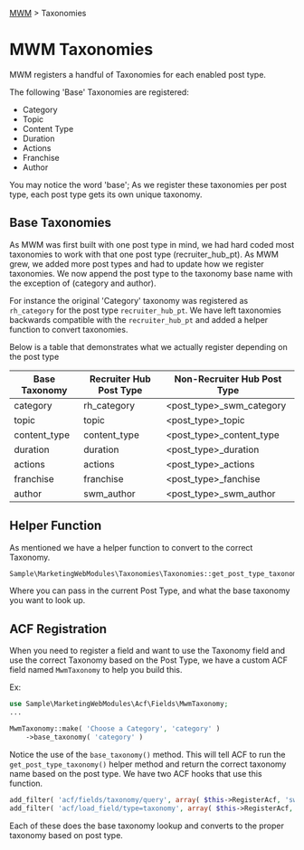 [MWM](README.md) > Taxonomies

# MWM Taxonomies

MWM registers a handful of Taxonomies for each enabled post type.

The following 'Base' Taxonomies are registered:

* Category
* Topic
* Content Type
* Duration
* Actions
* Franchise
* Author

You may notice the word 'base'; As we register these taxonomies per post type, each post type gets its own unique taxonomy.

## Base Taxonomies

As MWM was first built with one post type in mind, we had hard coded most taxonomies to work with that one post type (recruiter_hub_pt).
As MWM grew, we added more post types and had to update how we register taxonomies.  We now append the post type to the taxonomy 
base name with the exception of (category and author).

For instance the original 'Category' taxonomy was registered as `rh_category` for the post type `recruiter_hub_pt`.  We have left
taxonomies backwards compatible with the `recruiter_hub_pt` and added a helper function to convert taxonomies.

Below is a table that demonstrates what we actually register depending on the post type

| Base Taxonomy | Recruiter Hub Post Type | Non-Recruiter Hub Post Type |
|---------------|-------------------------|-----------------------------|
| category      | rh_category             | <post_type>_swm_category    |
| topic         | topic                   | <post_type>_topic           |
| content_type  | content_type            | <post_type>_content_type    |
| duration      | duration                | <post_type>_duration        |
| actions       | actions                 | <post_type>_actions         |
| franchise     | franchise               | <post_type>_fanchise        |
| author        | swm_author              | <post_type>_swm_author      |


## Helper Function

As mentioned we have a helper function to convert to the correct Taxonomy.

```php
Sample\MarketingWebModules\Taxonomies\Taxonomies::get_post_type_taxonomy( $post_type, $base_taxonomy );
```

Where you can pass in the current Post Type, and what the base taxonomy you want to look up.

## ACF Registration

When you need to register a field and want to use the Taxonomy field and use the correct Taxonomy based on the Post Type, 
we have a custom ACF field named `MwmTaxonomy` to help you build this.

Ex:
```php
use Sample\MarketingWebModules\Acf\Fields\MwmTaxonomy;
...

MwmTaxonomy::make( 'Choose a Category', 'category' )
    ->base_taxonomy( 'category' )
```

Notice the use of the `base_taxonomy()` method.  This will tell ACF to run the `get_post_type_taxonomy()` helper method and 
return the correct taxonomy name based on the post type.  We have two ACF hooks that use this function.  

```php
add_filter( 'acf/fields/taxonomy/query', array( $this->RegisterAcf, 'swm_taxonomy_query' ), 10, 3 );
add_filter( 'acf/load_field/type=taxonomy', array( $this->RegisterAcf, 'swm_taxonomy_load_field' ) );
```

Each of these does the base taxonomy lookup and converts to the proper taxonomy based on post type.
